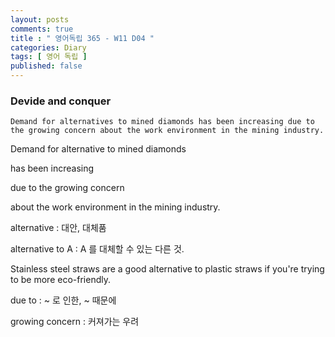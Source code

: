 ```yaml
---
layout: posts
comments: true
title : " 영어독립 365 - W11 D04 "
categories: Diary
tags: [ 영어 독립 ]
published: false
---
```


### Devide and conquer

```
Demand for alternatives to mined diamonds has been increasing due to the growing concern about the work environment in the mining industry.
```

Demand for alternative to mined diamonds

has been increasing

due to the growing concern

about the work environment in the mining industry.

alternative
 : 대안, 대체품

alternative to A
 : A 를 대체할 수 있는 다른 것.

Stainless steel straws are a good alternative to plastic straws if you're trying to be more eco-friendly.

due to
 : ~ 로 인한, ~ 때문에

growing concern
 : 커져가는 우려


